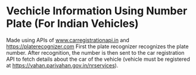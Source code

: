 # Vechicle Information Using Number Plate (For Indian Vehicles)
 Made using APIs of www.carregistrationapi.in and https://platerecognizer.com First the plate recognizer recognizes the plate number. After recognition, the number is then sent to the car registration API to fetch details about the car of the vehicle (vehicle must be registered at https://vahan.parivahan.gov.in/nrservices).
